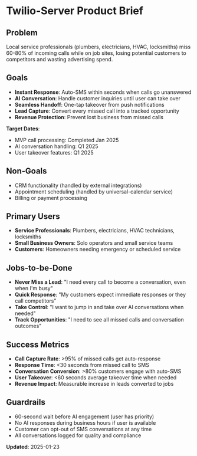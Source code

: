 # Twilio-Server Product Brief

## Problem
Local service professionals (plumbers, electricians, HVAC, locksmiths) miss 60-80% of incoming calls while on job sites, losing potential customers to competitors and wasting advertising spend.

## Goals
- **Instant Response**: Auto-SMS within seconds when calls go unanswered
- **AI Conversation**: Handle customer inquiries until user can take over
- **Seamless Handoff**: One-tap takeover from push notifications
- **Lead Capture**: Convert every missed call into a tracked opportunity
- **Revenue Protection**: Prevent lost business from missed calls

**Target Dates**:
- MVP call processing: Completed Jan 2025
- AI conversation handling: Q1 2025
- User takeover features: Q1 2025

## Non-Goals
- CRM functionality (handled by external integrations)
- Appointment scheduling (handled by universal-calendar service)
- Billing or payment processing

## Primary Users
- **Service Professionals**: Plumbers, electricians, HVAC technicians, locksmiths
- **Small Business Owners**: Solo operators and small service teams
- **Customers**: Homeowners needing emergency or scheduled service

## Jobs-to-be-Done
- **Never Miss a Lead**: "I need every call to become a conversation, even when I'm busy"
- **Quick Response**: "My customers expect immediate responses or they call competitors"
- **Take Control**: "I want to jump in and take over AI conversations when needed"
- **Track Opportunities**: "I need to see all missed calls and conversation outcomes"

## Success Metrics
- **Call Capture Rate**: >95% of missed calls get auto-response
- **Response Time**: <30 seconds from missed call to SMS
- **Conversation Conversion**: >80% customers engage with auto-SMS
- **User Takeover**: <60 seconds average takeover time when needed
- **Revenue Impact**: Measurable increase in leads converted to jobs

## Guardrails
- 60-second wait before AI engagement (user has priority)
- No AI responses during business hours if user is available
- Customer can opt-out of SMS conversations at any time
- All conversations logged for quality and compliance

**Updated**: 2025-01-23